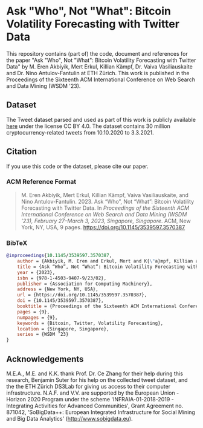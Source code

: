 # Ask "Who", Not "What": Bitcoin Volatility Forecasting with Twitter Data

This repository contains (part of) the code, document and references for the paper "Ask "Who", Not "What": Bitcoin Volatility Forecasting with Twitter Data" by M. Eren Akbiyik, Mert Erkul, Killian Kämpf, Dr. Vaiva Vasiliauskaite and Dr. Nino Antulov-Fantulin at ETH Zürich. This work is published in the Proceedings of the Sixteenth ACM International Conference on Web Search and Data Mining (WSDM '23).

## Dataset

The Tweet dataset parsed and used as part of this work is publicly available [here](https://sobigdata.d4science.org/catalogue-sobigdata?path=/dataset/crypto_related_tweets_from_10_10_2020_to_3_3_2021) under the license CC BY 4.0. The dataset contains 30 million cryptocurrency-related tweets from 10.10.2020 to 3.3.2021.

## Citation

If you use this code or the dataset, please cite our paper.

### ACM Reference Format

> M. Eren Akbiyik, Mert Erkul, Killian Kämpf, Vaiva Vasiliauskaite, and Nino Antulov-Fantulin. 2023. Ask “Who”, Not “What”: Bitcoin Volatility Forecasting with Twitter Data. In *Proceedings of the Sixteenth ACM International Conference on Web Search and Data Mining (WSDM ’23), February 27–March 3, 2023, Singapore, Singapore*. ACM, New York, NY, USA, 9 pages. <https://doi.org/10.1145/3539597.3570387>

### BibTeX

```bibtex
@inproceedings{10.1145/3539597.3570387,
    author = {Akbiyik, M. Eren and Erkul, Mert and K{\"a}mpf, Killian and Vasiliauskaite, Vaiva and Antulov-Fantulin, Nino},
    title = {Ask “Who”, Not “What”: Bitcoin Volatility Forecasting with Twitter Data},
    year = {2023},
    isbn = {978-1-4503-9407-9/23/02},
    publisher = {Association for Computing Machinery},
    address = {New York, NY, USA},
    url = {https://doi.org/10.1145/3539597.3570387},
    doi = {10.1145/3539597.3570387},
    booktitle = {Proceedings of the Sixteenth ACM International Conference on Web Search and Data Mining},
    pages = {9},
    numpages = {9},
    keywords = {Bitcoin, Twitter, Volatility Forecasting},
    location = {Singapore, Singapore},
    series = {WSDM ’23}
}
```

## Acknowledgements

M.E.A., M.E. and K.K. thank Prof. Dr. Ce Zhang for their help during this research, Benjamin Suter for his help on the collected tweet dataset, and the the ETH Zürich DS3Lab for giving us access to their computer infrastructure. N.A.F. and V.V. are supported by the European Union - Horizon 2020 Program under the scheme 'INFRAIA-01-2018-2019 - Integrating Activities for Advanced Communities', Grant Agreement no. 871042, 'SoBigData++: European Integrated Infrastructure for Social Mining and Big Data Analytics' (<http://www.sobigdata.eu>).
